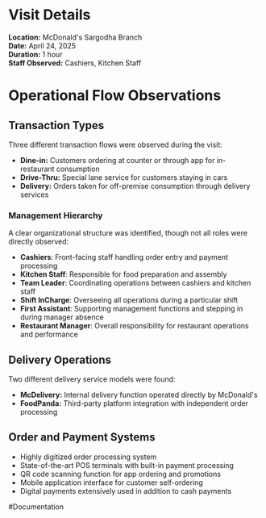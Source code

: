 # Visit Details 

**Location:** McDonald's Sargodha Branch  
**Date:** April 24, 2025  
**Duration:** 1 hour  
**Staff Observed:** Cashiers, Kitchen Staff
  
# Operational Flow Observations  

## Transaction Types  

Three different transaction flows were observed during the visit:  

- **Dine-in:** Customers ordering at counter or through app for in-restaurant consumption  
- **Drive-Thru:** Special lane service for customers staying in cars
- **Delivery:** Orders taken for off-premise consumption through delivery services  
  
### Management Hierarchy

A clear organizational structure was identified, though not all roles were directly observed:

- **Cashiers**: Front-facing staff handling order entry and payment processing
- **Kitchen Staff**: Responsible for food preparation and assembly
- **Team Leader**: Coordinating operations between cashiers and kitchen staff
- **Shift InCharge**: Overseeing all operations during a particular shift
- **First Assistant**: Supporting management functions and stepping in during manager absence
- **Restaurant Manager**: Overall responsibility for restaurant operations and performance
  
## Delivery Operations  

Two different delivery service models were found:  
  
- **McDelivery:** Internal delivery function operated directly by McDonald's  
- **FoodPanda:** Third-party platform integration with independent order processing  
  
## Order and Payment Systems

- Highly digitized order processing system
- State-of-the-art POS terminals with built-in payment processing  
- QR code scanning function for app ordering and promotions  
- Mobile application interface for customer self-ordering  
- Digital payments extensively used in addition to cash payments

#Documentation